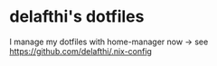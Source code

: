 # delafthi's dotfiles

I manage my dotfiles with home-manager now -> see https://github.com/delafthi/.nix-config
